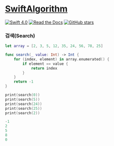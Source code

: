 # [SwiftAlgorithm](https://github.com/pikachu987/SwiftAlgorithm "SwiftAlgorithm")

[![Swift 4.0](https://img.shields.io/badge/Swift-4.0-orange.svg?style=flat)](https://developer.apple.com/swift/)
[![Read the Docs](https://img.shields.io/readthedocs/pip.svg)](https://github.com/pikachu987/SwiftAlgorithm)
[![GitHub stars](https://img.shields.io/github/stars/badges/shields.svg?style=social&label=Stars)](https://github.com/pikachu987/SwiftAlgorithm/stargazers)

### 검색(Search)

```swift
let array = [2, 3, 5, 12, 35, 24, 56, 78, 25]

func search(_ value: Int) -> Int {
    for (index, element) in array.enumerated() {
        if element == value {
            return index
        }
    }
    return -1
}

print(search(0))
print(search(5))
print(search(24))
print(search(25))
print(search(2))
```
```swift
-1
2
5
8
0
```
